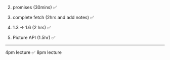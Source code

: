 2. promises (30mins) ✅
3. complete fetch (2hrs and add notes) ✅

1. 1.3 -> 1.6 (2 hrs)  ✅ 
2. Picture API (1.5hr) ✅

-----------------------------
4pm lecture ✅
8pm lecture 





